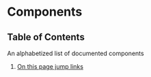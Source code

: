 # Components

## Table of Contents

An alphabetized list of documented components

1. [On this page jump links](https://github.com/department-of-veterans-affairs/va.gov-team/tree/master/platform/design/design-system/specifications/components/on-this-page-jump-links)
